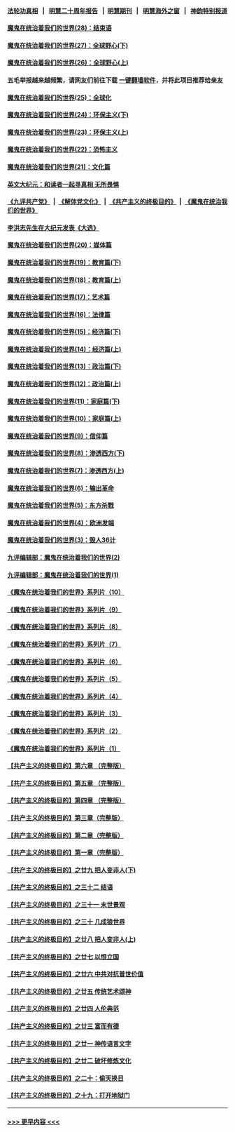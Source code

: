 #### [法轮功真相](https://github.com/gfw-breaker/truth/blob/master/README.md?t=0) &nbsp;&nbsp;|&nbsp;&nbsp; [明慧二十周年报告](https://github.com/gfw-breaker/mh-reports/blob/master/README.md?t=0) &nbsp;&nbsp;|&nbsp;&nbsp;[明慧期刊](https://github.com/gfw-breaker/mh-qikan) &nbsp;&nbsp;|&nbsp;&nbsp; [明慧海外之窗](https://github.com/gfw-breaker/mh-news/blob/master/README.md?t=0) &nbsp;&nbsp;|&nbsp;&nbsp; [神韵特别报道](https://github.com/gfw-breaker/mh-news/blob/master/shenyun.md?t=0)
#### [魔鬼在统治着我们的世界(28)：结束语](../pages/nsc422/n10936246.md?t=06260702) 
#### [魔鬼在统治着我们的世界(27)：全球野心(下)](../pages/nsc422/n10928319.md?t=06260702) 
#### [魔鬼在统治着我们的世界(26)：全球野心(上)](../pages/nsc422/n10900318.md?t=06260702) 
#### 五毛举报越来越频繁，请网友们前往下载 [一键翻墙软件](https://github.com/gfw-breaker/ssr-accounts)，并将此项目推荐给亲友
#### [魔鬼在统治着我们的世界(25)：全球化](../pages/nsc422/n10788205.md?t=06260702) 
#### [魔鬼在统治着我们的世界(24)：环保主义(下)](../pages/nsc422/n10695307.md?t=06260702) 
#### [魔鬼在统治着我们的世界(23)：环保主义(上)](../pages/nsc422/n10688613.md?t=06260702) 
#### [魔鬼在统治着我们的世界(22)：恐怖主义](../pages/nsc422/n10614727.md?t=06260702) 
#### [魔鬼在统治着我们的世界(21)：文化篇](../pages/nsc422/n10597706.md?t=06260702) 
#### [英文大纪元：和读者一起寻真相 无所畏惧](../pages/nsc422/n12542027.md?t=06260702) 
#### [《九评共产党》](https://github.com/begood0513/9ping.md/blob/master/README.md) &nbsp;|&nbsp; [《解体党文化》](../../../../jtdwh.md/blob/master/README.md)  &nbsp;|&nbsp; [《共产主义的终极目的》](../../../../gczydzjmd.md/blob/master/README.md) &nbsp;|&nbsp; [《魔鬼在统治我们的世界》](../../../../mgztzwmdsj.md/blob/master/README.md) 
#### [李洪志先生在大纪元发表《大选》](../pages/nsc422/n12534746.md?t=06260702) 
#### [魔鬼在统治着我们的世界(20)：媒体篇](../pages/nsc422/n10586579.md?t=06260702) 
#### [魔鬼在统治着我们的世界(19)：教育篇(下)](../pages/nsc422/n10564808.md?t=06260702) 
#### [魔鬼在统治着我们的世界(18)：教育篇(上)](../pages/nsc422/n10526970.md?t=06260702) 
#### [魔鬼在统治着我们的世界(17)：艺术篇](../pages/nsc422/n10499093.md?t=06260702) 
#### [魔鬼在统治着我们的世界(16)：法律篇](../pages/nsc422/n10485969.md?t=06260702) 
#### [魔鬼在统治着我们的世界(15)：经济篇(下)](../pages/nsc422/n10469975.md?t=06260702) 
#### [魔鬼在统治着我们的世界(14)：经济篇(上)](../pages/nsc422/n10457370.md?t=06260702) 
#### [魔鬼在统治着我们的世界(13)：政治篇(下)](../pages/nsc422/n10448270.md?t=06260702) 
#### [魔鬼在统治着我们的世界(12)：政治篇(上)](../pages/nsc422/n10444576.md?t=06260702) 
#### [魔鬼在统治着我们的世界(11)：家庭篇(下)](../pages/nsc422/n10440961.md?t=06260702) 
#### [魔鬼在统治着我们的世界(10)：家庭篇(上)](../pages/nsc422/n10435448.md?t=06260702) 
#### [魔鬼在统治着我们的世界(9)：信仰篇](../pages/nsc422/n10432159.md?t=06260702) 
#### [魔鬼在统治着我们的世界(8)：渗透西方(下)](../pages/nsc422/n10429603.md?t=06260702) 
#### [魔鬼在统治着我们的世界(7)：渗透西方(上)](../pages/nsc422/n10426013.md?t=06260702) 
#### [魔鬼在统治着我们的世界(6)：输出革命](../pages/nsc422/n10421536.md?t=06260702) 
#### [魔鬼在统治着我们的世界(5)：东方杀戮](../pages/nsc422/n10417707.md?t=06260702) 
#### [魔鬼在统治着我们的世界(4)：欧洲发端](../pages/nsc422/n10414890.md?t=06260702) 
#### [魔鬼在统治着我们的世界(3)：毁人36计](../pages/nsc422/n10411583.md?t=06260702) 
#### [九评编辑部：魔鬼在统治着我们的世界(2)](../pages/nsc422/n10410036.md?t=06260702) 
#### [九评编辑部：魔鬼在统治着我们的世界(1)](../pages/nsc422/n10406825.md?t=06260702) 
#### [《魔鬼在统治着我们的世界》系列片（10）](../pages/nsc422/n12292670.md?t=06260702) 
#### [《魔鬼在统治着我们的世界》系列片（9）](../pages/nsc422/n12290859.md?t=06260702) 
#### [《魔鬼在统治着我们的世界》系列片（8）](../pages/nsc422/n12287445.md?t=06260702) 
#### [《魔鬼在统治着我们的世界》系列片（7）](../pages/nsc422/n12283425.md?t=06260702) 
#### [《魔鬼在统治着我们的世界》系列片（6）](../pages/nsc422/n12282314.md?t=06260702) 
#### [《魔鬼在统治着我们的世界》系列片（5）](../pages/nsc422/n12281419.md?t=06260702) 
#### [《魔鬼在统治着我们的世界》系列片（4）](../pages/nsc422/n12274024.md?t=06260702) 
#### [《魔鬼在统治着我们的世界》系列片（3）](../pages/nsc422/n12271322.md?t=06260702) 
#### [《魔鬼在统治着我们的世界》系列片（2）](../pages/nsc422/n12269049.md?t=06260702) 
#### [《魔鬼在统治着我们的世界》系列片（1）](../pages/nsc422/n12267575.md?t=06260702) 
#### [【共产主义的终极目的】第六章 （完整版）](../pages/nsc422/n11428913.md?t=06260702) 
#### [【共产主义的终极目的】第五章 （完整版）](../pages/nsc422/n11428912.md?t=06260702) 
#### [【共产主义的终极目的】第四章 （完整版）](../pages/nsc422/n11428907.md?t=06260702) 
#### [【共产主义的终极目的】第三章（完整版）](../pages/nsc422/n11428848.md?t=06260702) 
#### [【共产主义的终极目的】第二章（完整版）](../pages/nsc422/n11428831.md?t=06260702) 
#### [【共产主义的终极目的】第一章（完整版）](../pages/nsc422/n11417651.md?t=06260702) 
#### [【共产主义的终极目的】之廿九 把人变非人(下)](../pages/nsc422/n11344140.md?t=06260702) 
#### [【共产主义的终极目的】之三十二 结语](../pages/nsc422/n11360535.md?t=06260702) 
#### [【共产主义的终极目的】之三十一 末世景观](../pages/nsc422/n11351129.md?t=06260702) 
#### [【共产主义的终极目的】之三十 几成狼世界](../pages/nsc422/n11348280.md?t=06260702) 
#### [【共产主义的终极目的】之廿八 把人变非人(上)](../pages/nsc422/n11340492.md?t=06260702) 
#### [【共产主义的终极目的】之廿七 以恨立国](../pages/nsc422/n11336944.md?t=06260702) 
#### [【共产主义的终极目的】之廿六 中共对抗普世价值](../pages/nsc422/n11324785.md?t=06260702) 
#### [【共产主义的终极目的】之廿五 传统艺术颂神](../pages/nsc422/n11296396.md?t=06260702) 
#### [【共产主义的终极目的】之廿四 人伦典范](../pages/nsc422/n11296397.md?t=06260702) 
#### [【共产主义的终极目的】之廿三 富而有德](../pages/nsc422/n11283598.md?t=06260702) 
#### [【共产主义的终极目的】之廿一 神传语言文字](../pages/nsc422/n11263265.md?t=06260702) 
#### [【共产主义的终极目的】之廿二 破坏修炼文化](../pages/nsc422/n11245728.md?t=06260702) 
#### [【共产主义的终极目的】之二十：偷天换日](../pages/nsc422/n11238846.md?t=06260702) 
#### [【共产主义的终极目的】之十九：打开地狱门](../pages/nsc422/n11206376.md?t=06260702) 

----
#### [ >>> 更早内容 <<< ](../indexes/nsc422-earlier.md)
